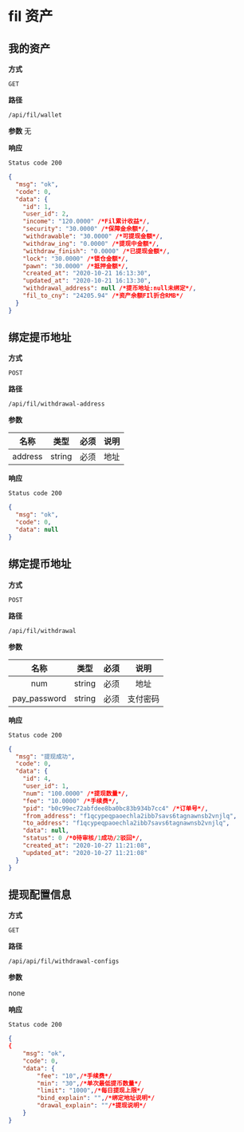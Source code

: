 # fil 资产

## 我的资产

**方式**

`GET`

**路径**

`/api/fil/wallet`

**参数**
无

**响应**

`Status code 200`

```json
{
  "msg": "ok",
  "code": 0,
  "data": {
    "id": 1,
    "user_id": 2,
    "income": "120.0000" /*Fil累计收益*/,
    "security": "30.0000" /*保障金余额*/,
    "withdrawable": "30.0000" /*可提现金额*/,
    "withdraw_ing": "0.0000" /*提现中金额*/,
    "withdraw_finish": "0.0000" /*已提现金额*/,
    "lock": "30.0000" /*锁仓金额*/,
    "pawn": "30.0000" /*抵押金额*/,
    "created_at": "2020-10-21 16:13:30",
    "updated_at": "2020-10-21 16:13:30",
    "withdrawal_address": null /*提币地址:null未绑定*/,
    "fil_to_cny": "24205.94" /*资产余额FIl折合RMB*/
  }
}
```

## 绑定提币地址

**方式**

`POST`

**路径**

`/api/fil/withdrawal-address`

**参数**

|  名称   |  类型  | 必须 | 说明 |
| :-----: | :----: | :--: | :--: |
| address | string | 必须 | 地址 |

**响应**

`Status code 200`

```json
{
  "msg": "ok",
  "code": 0,
  "data": null
}
```

## 绑定提币地址

**方式**

`POST`

**路径**

`/api/fil/withdrawal`

**参数**

|     名称     |  类型  | 必须 |   说明   |
| :----------: | :----: | :--: | :------: |
|     num      | string | 必须 |   地址   |
| pay_password | string | 必须 | 支付密码 |

**响应**

`Status code 200`

```json
{
  "msg": "提现成功",
  "code": 0,
  "data": {
    "id": 4,
    "user_id": 1,
    "num": "100.0000" /*提现数量*/,
    "fee": "10.0000" /*手续费*/,
    "pid": "b0c99ec72abfdee8ba0bc83b934b7cc4" /*订单号*/,
    "from_address": "f1qcypeqpaoechla2ibb7savs6tagnawnsb2vnjlq",
    "to_address": "f1qcypeqpaoechla2ibb7savs6tagnawnsb2vnjlq",
    "data": null,
    "status": 0 /*0待审核/1成功/2驳回*/,
    "created_at": "2020-10-27 11:21:08",
    "updated_at": "2020-10-27 11:21:08"
  }
}
```

## 提现配置信息

**方式**

`GET`

**路径**

`/api/api/fil/withdrawal-configs`

**参数**

none

**响应**

`Status code 200`

```json
{
{
    "msg": "ok",
    "code": 0,
    "data": {
        "fee": "10",/*手续费*/
        "min": "30",/*单次最低提币数量*/
        "limit": "1000",/*每日提现上限*/
        "bind_explain": "",/*绑定地址说明*/
        "drawal_explain": ""/*提现说明*/
    }
}
```
